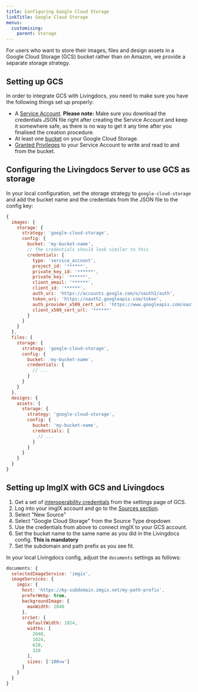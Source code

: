 ```yaml
---
title: Configuring Google Cloud Storage
linkTitle: Google Cloud Storage
menus:
  customising:
    parent: Storage
---
```


For users who want to store their images, files and design assets in a Google Cloud Storage (GCS) bucket rather than on Amazon, we provide a separate storage strategy.

## Setting up GCS

In order to integrate GCS with Livingdocs, you need to make sure you have the following things set up properly:

- A [Service Account](https://cloud.google.com/iam/docs/creating-managing-service-accounts). **Please note:** Make sure you download the credentials JSON file right after creating the Service Account and keep it somewhere safe, as there is no way to get it any time after you finalised the creation procedure.
- At least one [bucket](https://cloud.google.com/storage/docs/creating-buckets) on your Google Cloud Storage.
- [Granted Privileges](https://cloud.google.com/iam/docs/granting-roles-to-service-accounts) to your Service Account to write and read to and from the bucket.

## Configuring the Livingdocs Server to use GCS as storage

In your local configuration, set the storage strategy to `google-cloud-storage` and add the bucket name and the credentials from the JSON file to the config key:

```js
{
  images: {
    storage: {
      strategy: 'google-cloud-storage',
      config: {
        bucket: 'my-bucket-name',
        // The credentials should look similar to this
        credentials: {
          type: 'service_account',
          project_id: '******',
          private_key_id: '******',
          private_key: '******',
          client_email: '******',
          client_id: '******',
          auth_uri: 'https://accounts.google.com/o/oauth2/auth',
          token_uri: 'https://oauth2.googleapis.com/token',
          auth_provider_x509_cert_url: 'https://www.googleapis.com/oauth2/v1/certs',
          client_x509_cert_url: '******'
        }
      }
    }
  },
  files: {
    storage: {
      strategy: 'google-cloud-storage',
      config: {
        bucket: 'my-bucket-name',
        credentials: {
          // ...
        }
      }
    }
  },
  designs: {
    assets: {
      storage: {
        strategy: 'google-cloud-storage',
        config: {
          bucket: 'my-bucket-name',
          credentials: {
            // ...
          }
        }
      }
    }
  }
}
```

## Setting up ImgIX with GCS and Livingdocs

1. Get a set of [interoperability credentials](https://cloud.google.com/storage/docs/migrating#keys) from the settings page of GCS.
2. Log into your imgIX account and go to the [Sources section](https://dashboard.imgix.com/sources).
3. Select "New Source"
4. Select "Google Cloud Storage" from the Source Type dropdown
5. Use the credentials from above to connect imgIX to your GCS account.
6. Set the bucket name to the same name as you did in the Livingdocs config. **This is mandatory**
7. Set the subdomain and path prefix as you see fit.

In your local Livingdocs config, adjust the `documents` settings as follows:

```js
documents: {
  selectedImageService: 'imgix',
  imageServices: {
    imgix: {
      host: 'https://my-subdomain.imgix.net/my-path-prefix',
      preferWebp: true,
      backgroundImage: {
        maxWidth: 2048
      },
      srcSet: {
        defaultWidth: 1024,
        widths: [
          2048,
          1024,
          620,
          320
        ],
        sizes: ['100vw']
      }
    }
  }
}
```

